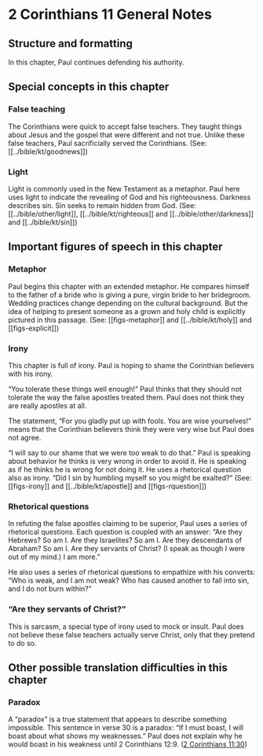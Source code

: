 # 2 Corinthians 11 General Notes
## Structure and formatting

In this chapter, Paul continues defending his authority.

## Special concepts in this chapter

### False teaching
The Corinthians were quick to accept false teachers. They taught things about Jesus and the gospel that were different and not true. Unlike these false teachers, Paul sacrificially served the Corinthians. (See: [[../bible/kt/goodnews]])

### Light
Light is commonly used in the New Testament as a metaphor. Paul here uses light to indicate the revealing of God and his righteousness. Darkness describes sin. Sin seeks to remain hidden from God. (See: [[../bible/other/light]], [[../bible/kt/righteous]] and [[../bible/other/darkness]] and [[../bible/kt/sin]])

## Important figures of speech in this chapter

### Metaphor

Paul begins this chapter with an extended metaphor. He compares himself to the father of a bride who is giving a pure, virgin bride to her bridegroom. Wedding practices change depending on the cultural background. But the idea of helping to present someone as a grown and holy child is explicitly pictured in this passage. (See: [[figs-metaphor]] and [[../bible/kt/holy]] and [[figs-explicit]])

### Irony

This chapter is full of irony. Paul is hoping to shame the Corinthian believers with his irony.

“You tolerate these things well enough!” Paul thinks that they should not tolerate the way the false apostles treated them. Paul does not think they are really apostles at all.

The statement, “For you gladly put up with fools. You are wise yourselves!” means that the Corinthian believers think they were very wise but Paul does not agree.

“I will say to our shame that we were too weak to do that.” Paul is speaking about behavior he thinks is very wrong in order to avoid it. He is speaking as if he thinks he is wrong for not doing it. He uses a rhetorical question also as irony. “Did I sin by humbling myself so you might be exalted?” (See: [[figs-irony]] and [[../bible/kt/apostle]] and [[figs-rquestion]])

### Rhetorical questions

In refuting the false apostles claiming to be superior, Paul uses a series of rhetorical questions. Each question is coupled with an answer: “Are they Hebrews? So am I. Are they Israelites? So am I. Are they descendants of Abraham? So am I. Are they servants of Christ? (I speak as though I were out of my mind.) I am more.”

He also uses a series of rhetorical questions to empathize with his converts: “Who is weak, and I am not weak? Who has caused another to fall into sin, and I do not burn within?”

### “Are they servants of Christ?”
This is sarcasm, a special type of irony used to mock or insult. Paul does not believe these false teachers actually serve Christ, only that they pretend to do so.

## Other possible translation difficulties in this chapter

### Paradox

A “paradox” is a true statement that appears to describe something impossible. This sentence in verse 30 is a paradox: “If I must boast, I will boast about what shows my weaknesses.” Paul does not explain why he would boast in his weakness until 2 Corinthians 12:9. ([2 Corinthians 11:30](./30.md))